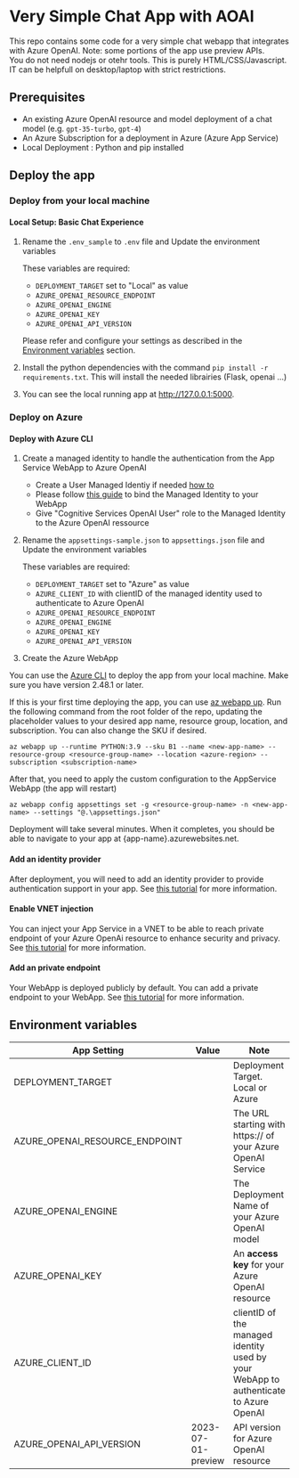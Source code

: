# Very Simple Chat App with AOAI

This repo contains some code for a very simple chat webapp that integrates with Azure OpenAI. Note: some portions of the app use preview APIs.  
You do not need nodejs or otehr tools. This is purely HTML/CSS/Javascript. IT can be helpfull on desktop/laptop with strict restrictions.

## Prerequisites
- An existing Azure OpenAI resource and model deployment of a chat model (e.g. `gpt-35-turbo`, `gpt-4`)
- An Azure Subscription for a deployment in Azure (Azure App Service)
- Local Deployment : Python and pip installed

## Deploy the app

### Deploy from your local machine

#### Local Setup: Basic Chat Experience
1. Rename the `.env_sample` to `.env` file and Update the environment variables
    
    These variables are required:
    - `DEPLOYMENT_TARGET` set to "Local" as value
    - `AZURE_OPENAI_RESOURCE_ENDPOINT`
    - `AZURE_OPENAI_ENGINE`
    - `AZURE_OPENAI_KEY`
    - `AZURE_OPENAI_API_VERSION`

    Please refer and configure your settings as described in the [Environment variables](#environment-variables) section.

2. Install the python dependencies with the command `pip install -r requirements.txt`. This will install the needed librairies (Flask, openai ...)

3. You can see the local running app at http://127.0.0.1:5000.

### Deploy on Azure

#### Deploy with Azure CLI

1. Create a managed identity to handle the authentication from the App Service WebApp to Azure OpenAI
    - Create a User Managed Identiy if needed [how to](https://learn.microsoft.com/en-us/entra/identity/managed-identities-azure-resources/how-manage-user-assigned-managed-identities?pivots=identity-mi-methods-azp)
    - Please follow [this guide](https://learn.microsoft.com/en-us/azure/app-service/overview-managed-identity?tabs=portal%2Chttp#add-a-user-assigned-identity) to bind the Managed Identity to your WebApp 
    - Give "Cognitive Services OpenAI User" role to the Managed Identity to the Azure OpenAI ressource 

2. Rename the `appsettings-sample.json` to `appsettings.json` file and Update the environment variables
    
    These variables are required:
    - `DEPLOYMENT_TARGET` set to "Azure" as value
    - `AZURE_CLIENT_ID` with clientID of the managed identity used to authenticate to Azure OpenAI
    - `AZURE_OPENAI_RESOURCE_ENDPOINT`
    - `AZURE_OPENAI_ENGINE`
    - `AZURE_OPENAI_KEY`
    - `AZURE_OPENAI_API_VERSION`

3. Create the Azure WebApp

You can use the [Azure CLI](https://learn.microsoft.com/en-us/cli/azure/install-azure-cli) to deploy the app from your local machine. Make sure you have version 2.48.1 or later.

If this is your first time deploying the app, you can use [az webapp up](https://learn.microsoft.com/en-us/cli/azure/webapp?view=azure-cli-latest#az-webapp-up). Run the following command from the root folder of the repo, updating the placeholder values to your desired app name, resource group, location, and subscription. You can also change the SKU if desired.

`az webapp up --runtime PYTHON:3.9 --sku B1 --name <new-app-name> --resource-group <resource-group-name> --location <azure-region> --subscription <subscription-name>`

After that, you need to apply the custom configuration to the AppService WebApp (the app will restart)

`az webapp config appsettings set -g <resource-group-name> -n <new-app-name> --settings "@.\appsettings.json"`

Deployment will take several minutes. When it completes, you should be able to navigate to your app at {app-name}.azurewebsites.net.

#### Add an identity provider

After deployment, you will need to add an identity provider to provide authentication support in your app. See [this tutorial](https://learn.microsoft.com/en-us/azure/app-service/scenario-secure-app-authentication-app-service) for more information.

#### Enable VNET injection

You can inject your App Service in a VNET to be able to reach private endpoint of your Azure OpenAi resource to enhance security and privacy.
See [this tutorial](https://learn.microsoft.com/en-us/azure/app-service/configure-vnet-integration-enable) for more information.

#### Add an private endpoint

Your WebApp is deployed publicly by default. You can add a private endpoint to your WebApp. See [this tutorial](https://learn.microsoft.com/en-us/azure/app-service/overview-private-endpoint) for more information.

## Environment variables

| App Setting | Value | Note |
| --- | --- | ------------- |
|DEPLOYMENT_TARGET||Deployment Target. Local or Azure|
|AZURE_OPENAI_RESOURCE_ENDPOINT||The URL starting with https:// of your Azure OpenAI Service| 
|AZURE_OPENAI_ENGINE||The Deployment Name of your Azure OpenAI model|
|AZURE_OPENAI_KEY||An **access key** for your Azure OpenAI resource|
|AZURE_CLIENT_ID||clientID of the managed identity used by your WebApp to authenticate to Azure OpenAI|
|AZURE_OPENAI_API_VERSION|2023-07-01-preview|API version for Azure OpenAI resource|
